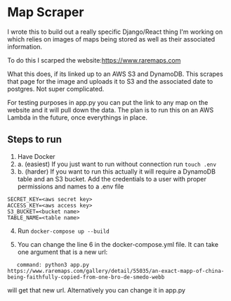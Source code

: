 # Map Scraper

I wrote this to build out a really specific Django/React thing I'm working on which relies on
images of maps being stored as well as their associated information.

To do this I scarped the website:https://www.raremaps.com

What this does, if its linked up to an AWS S3 and DynamoDB. This scrapes that page for the image and uploads it to S3 and the associated date to postgres. Not super complicated.

For testing purposes in app.py you can put the link to any map on the website and it will pull down the data. The plan is to run this on an AWS Lambda in the future, once everythings in place.

## Steps to run

1. Have Docker
2. a. (easiest) If you just want to run without connection run `touch .env`
3. b. (harder) If you want to run this actually it will require a DynamoDB table and an S3 bucket. Add the credentials to a user with proper permissions and names to a .env file

```
SECRET_KEY=<aws secret key>
ACCESS_KEY=<aws access key>
S3_BUCKET=<bucket name>
TABLE_NAME=<table name>
```

4. Run `docker-compose up --build`

5. You can change the line 6 in the docker-compose.yml file. It can take one argument that is a new url:

```
   command: python3 app.py https://www.raremaps.com/gallery/detail/55035/an-exact-mapp-of-china-being-faithfully-copied-from-one-bro-de-smedo-webb

```

will get that new url. Alternatively you can change it in app.py
